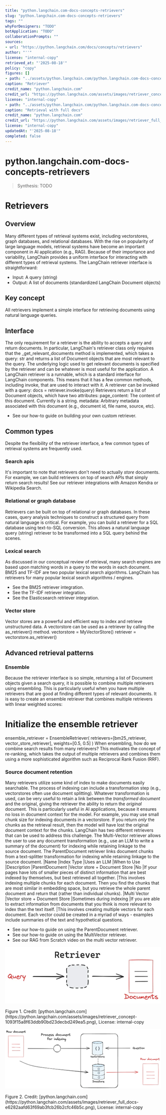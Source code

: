 ```yaml
---
title: "python.langchain.com-docs-concepts-retrievers"
slug: "python.langchain.com-docs-concepts-retrievers"
tags: ""
whyForDesigners: "TODO"
botApplication: "TODO"
collaborationPrompts: ""
sources:
- url: "https://python.langchain.com/docs/concepts/retrievers"
author: "''"
license: "internal-copy"
retrieved_at: "'2025-08-18'"
policy: "copy"
figures: []
- path: "../assets/python.langchain.com/python.langchain.com-docs-concepts-retrievers/e5c321924807.webp"
caption: "Retriever"
credit_name: "python.langchain.com"
credit_url: "https://python.langchain.com/assets/images/retriever_concept-1093f15a8f63ddb90bd23decbd249ea5.png"
license: "internal-copy"
- path: "../assets/python.langchain.com/python.langchain.com-docs-concepts-retrievers/693d5f7ede2e.webp"
caption: "Retrieval with full docs"
credit_name: "python.langchain.com"
credit_url: "https://python.langchain.com/assets/images/retriever_full_docs-e6282aafd63f69ab3fcb26b2cfc46b5c.png"
license: "internal-copy"
updatedAt: "'2025-08-18'"
completed: false
---
```


# python.langchain.com-docs-concepts-retrievers

> Synthesis: TODO

# Retrievers
## Overview
Many different types of retrieval systems exist, including vectorstores, graph databases, and relational databases. With the rise on popularity of large language models, retrieval systems have become an important component in AI application (e.g., RAG). Because of their importance and variability, LangChain provides a uniform interface for interacting with different types of retrieval systems. The LangChain retriever interface is straightforward:
- Input: A query (string)
- Output: A list of documents (standardized LangChain Document objects)
## Key concept
All retrievers implement a simple interface for retrieving documents using natural language queries.
## Interface
The only requirement for a retriever is the ability to accepts a query and return documents.
In particular, LangChain's retriever class only requires that the
_get_relevant_documents method is implemented, which takes a
query: str and returns a list of Document objects that are most relevant to the query.
The underlying logic used to get relevant documents is specified by the retriever and can be whatever is most useful for the application.
A LangChain retriever is a runnable, which is a standard interface for LangChain components.
This means that it has a few common methods, including
invoke, that are used to interact with it. A retriever can be invoked with a query:
docs = retriever.invoke(query)
Retrievers return a list of Document objects, which have two attributes:
page_content: The content of this document. Currently is a string.
metadata: Arbitrary metadata associated with this document (e.g., document id, file name, source, etc).
- See our how-to guide on building your own custom retriever.
## Common types
Despite the flexibility of the retriever interface, a few common types of retrieval systems are frequently used.
### Search apis
It's important to note that retrievers don't need to actually
*store* documents.
For example, we can build retrievers on top of search APIs that simply return search results!
See our retriever integrations with Amazon Kendra or Wikipedia Search.
### Relational or graph database
Retrievers can be built on top of relational or graph databases. In these cases, query analysis techniques to construct a structured query from natural language is critical. For example, you can build a retriever for a SQL database using text-to-SQL conversion. This allows a natural language query (string) retriever to be transformed into a SQL query behind the scenes.
### Lexical search
As discussed in our conceptual review of retrieval, many search engines are based upon matching words in a query to the words in each document. BM25 and TF-IDF are two popular lexical search algorithms. LangChain has retrievers for many popular lexical search algorithms / engines.
- See the BM25 retriever integration.
- See the TF-IDF retriever integration.
- See the Elasticsearch retriever integration.
### Vector store
Vector stores are a powerful and efficient way to index and retrieve unstructured data.
A vectorstore can be used as a retriever by calling the
as_retriever() method.
vectorstore = MyVectorStore()
retriever = vectorstore.as_retriever()
## Advanced retrieval patterns
### Ensemble
Because the retriever interface is so simple, returning a list of
Document objects given a search query, it is possible to combine multiple retrievers using ensembling.
This is particularly useful when you have multiple retrievers that are good at finding different types of relevant documents.
It is easy to create an ensemble retriever that combines multiple retrievers with linear weighted scores:
# Initialize the ensemble retriever
ensemble_retriever = EnsembleRetriever(
retrievers=[bm25_retriever, vector_store_retriever], weights=[0.5, 0.5]
)
When ensembling, how do we combine search results from many retrievers? This motivates the concept of re-ranking, which takes the output of multiple retrievers and combines them using a more sophisticated algorithm such as Reciprocal Rank Fusion (RRF).
### Source document retention
Many retrievers utilize some kind of index to make documents easily searchable.
The process of indexing can include a transformation step (e.g., vectorstores often use document splitting).
Whatever transformation is used, can be very useful to retain a link between the
*transformed document* and the original, giving the retriever the ability to return the *original* document.
This is particularly useful in AI applications, because it ensures no loss in document context for the model.
For example, you may use small chunk size for indexing documents in a vectorstore.
If you return
*only* the chunks as the retrieval result, then the model will have lost the original document context for the chunks.
LangChain has two different retrievers that can be used to address this challenge. The Multi-Vector retriever allows the user to use any document transformation (e.g., use an LLM to write a summary of the document) for indexing while retaining linkage to the source document. The ParentDocument retriever links document chunks from a text-splitter transformation for indexing while retaining linkage to the source document.
|Name
|Index Type
|Uses an LLM
|When to Use
|Description
|ParentDocument
|Vector store + Document Store
|No
|If your pages have lots of smaller pieces of distinct information that are best indexed by themselves, but best retrieved all together.
|This involves indexing multiple chunks for each document. Then you find the chunks that are most similar in embedding space, but you retrieve the whole parent document and return that (rather than individual chunks).
|Multi Vector
|Vector store + Document Store
|Sometimes during indexing
|If you are able to extract information from documents that you think is more relevant to index than the text itself.
|This involves creating multiple vectors for each document. Each vector could be created in a myriad of ways - examples include summaries of the text and hypothetical questions.
- See our how-to guide on using the ParentDocument retriever.
- See our how-to guide on using the MultiVector retriever.
- See our RAG from Scratch video on the multi vector retriever.

![Retriever](../assets/python.langchain.com/python.langchain.com-docs-concepts-retrievers/e5c321924807.webp)
<figcaption>Figure 1. Credit: [python.langchain.com](https://python.langchain.com/assets/images/retriever_concept-1093f15a8f63ddb90bd23decbd249ea5.png), License: internal-copy</figcaption>

![Retrieval with full docs](../assets/python.langchain.com/python.langchain.com-docs-concepts-retrievers/693d5f7ede2e.webp)
<figcaption>Figure 2. Credit: [python.langchain.com](https://python.langchain.com/assets/images/retriever_full_docs-e6282aafd63f69ab3fcb26b2cfc46b5c.png), License: internal-copy</figcaption>
